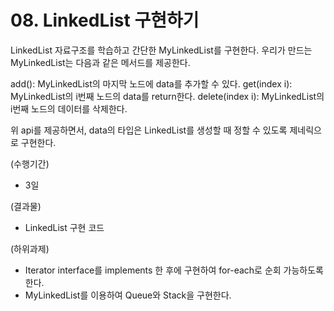 # 08. LinkedList 구현하기
LinkedList 자료구조를 학습하고 간단한 MyLinkedList를 구현한다. 우리가 만드는 MyLinkedList는 다음과 같은 메서드를 제공한다.

add(): MyLinkedList의 마지막 노드에 data를 추가할 수 있다.
get(index i): MyLinkedList의 i번째 노드의 data를 return한다. 
delete(index i): MyLinkedList의 i번째 노드의 데이터를 삭제한다.

위 api를 제공하면서, data의 타입은 LinkedList를 생성할 때 정할 수 있도록 제네릭으로 구현한다.

(수행기간)
- 3일

(결과물)
- LinkedList 구현 코드

(하위과제)
- Iterator interface를 implements 한 후에 구현하여 for-each로 순회 가능하도록 한다.
- MyLinkedList를 이용하여 Queue와 Stack을 구현한다.
